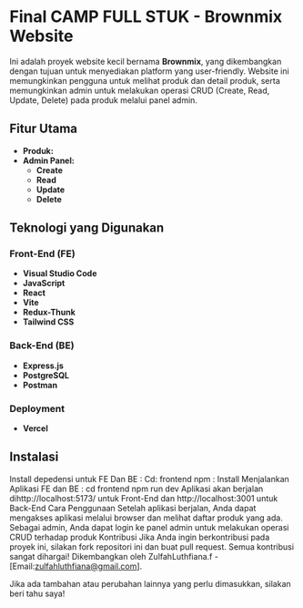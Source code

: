 # Final CAMP FULL STUK - Brownmix Website

Ini adalah proyek website kecil bernama **Brownmix**, yang dikembangkan dengan tujuan untuk menyediakan platform yang user-friendly. Website ini memungkinkan pengguna untuk melihat produk dan detail produk, serta memungkinkan admin untuk melakukan operasi CRUD (Create, Read, Update, Delete) pada produk melalui panel admin.

## Fitur Utama
- **Produk:** 
- **Admin Panel:** 
  - **Create** 
  - **Read** 
  - **Update** 
  - **Delete** 

## Teknologi yang Digunakan
### Front-End (FE)
- **Visual Studio Code** 
- **JavaScript** 
- **React** 
- **Vite** 
- **Redux-Thunk** 
- **Tailwind CSS** 

### Back-End (BE)
- **Express.js** 
- **PostgreSQL** 
- **Postman** 

### Deployment
- **Vercel** 

## Instalasi
Install depedensi untuk FE Dan BE : 
Cd: frontend 
npm : Install 
Menjalankan Aplikasi FE dan BE : 
cd frontend
npm run dev
Aplikasi akan berjalan dihttp://localhost:5173/ untuk Front-End dan http://localhost:3001 untuk Back-End 
Cara Penggunaan
Setelah aplikasi berjalan, Anda dapat mengakses aplikasi melalui browser dan melihat daftar produk yang ada. Sebagai admin, Anda dapat login ke panel admin untuk melakukan operasi CRUD terhadap produk
Kontribusi
Jika Anda ingin berkontribusi pada proyek ini, silakan fork repositori ini dan buat pull request. Semua kontribusi sangat dihargai!
Dikembangkan oleh ZulfahLuthfiana.f - [Email:zulfahluthfiana@gmail.com].

Jika ada tambahan atau perubahan lainnya yang perlu dimasukkan, silakan beri tahu saya!

